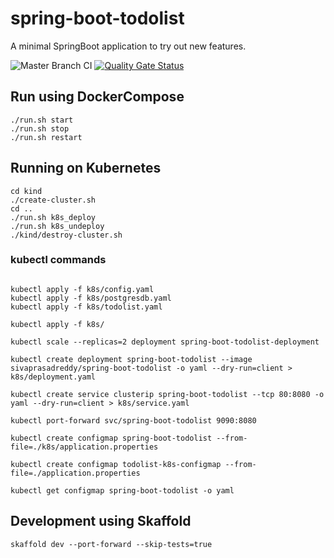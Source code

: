 # spring-boot-todolist

A minimal SpringBoot application to try out new features.

![Master Branch CI](https://github.com/sivaprasadreddy/spring-boot-todolist/workflows/Master%20Branch%20CI/badge.svg)
[![Quality Gate Status](https://sonarcloud.io/api/project_badges/measure?project=sivaprasadreddy_spring-boot-todolist&metric=alert_status)](https://sonarcloud.io/dashboard?id=sivaprasadreddy_spring-boot-todolist)

## Run using DockerCompose

```shell script
./run.sh start
./run.sh stop
./run.sh restart
```

## Running on Kubernetes

```shell script
cd kind
./create-cluster.sh
cd ..
./run.sh k8s_deploy
./run.sh k8s_undeploy
./kind/destroy-cluster.sh
```
### kubectl commands

```shell

kubectl apply -f k8s/config.yaml
kubectl apply -f k8s/postgresdb.yaml
kubectl apply -f k8s/todolist.yaml

kubectl apply -f k8s/

kubectl scale --replicas=2 deployment spring-boot-todolist-deployment
    
kubectl create deployment spring-boot-todolist --image sivaprasadreddy/spring-boot-todolist -o yaml --dry-run=client > k8s/deployment.yaml

kubectl create service clusterip spring-boot-todolist --tcp 80:8080 -o yaml --dry-run=client > k8s/service.yaml

kubectl port-forward svc/spring-boot-todolist 9090:8080

kubectl create configmap spring-boot-todolist --from-file=./k8s/application.properties

kubectl create configmap todolist-k8s-configmap --from-file=./application.properties

kubectl get configmap spring-boot-todolist -o yaml
```

## Development using Skaffold

```shell script
skaffold dev --port-forward --skip-tests=true
```
